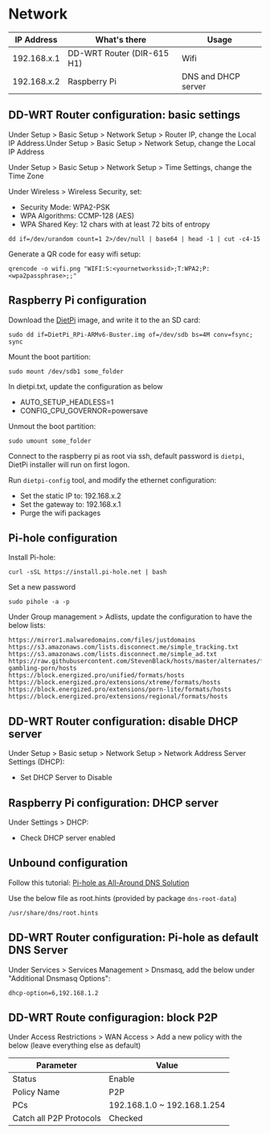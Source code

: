 # Network

| IP Address  | What's there               | Usage
| ----------- | -------------------------- | ------------------- |
| 192.168.x.1 | DD-WRT Router (DIR-615 H1) | Wifi                |
| 192.168.x.2 | Raspberry Pi               | DNS and DHCP server |


## DD-WRT Router configuration: basic settings

Under Setup > Basic Setup > Network Setup > Router IP, change the Local IP Address.Under Setup > Basic Setup > Network Setup, change the Local IP Address

Under Setup > Basic Setup > Network Setup > Time Settings, change the Time Zone

Under Wireless > Wireless Security, set:
* Security Mode: WPA2-PSK
* WPA Algorithms: CCMP-128 (AES)
* WPA Shared Key: 12 chars with at least 72 bits of entropy
```
dd if=/dev/urandom count=1 2>/dev/null | base64 | head -1 | cut -c4-15
```

Generate a QR code for easy wifi setup:
```
qrencode -o wifi.png "WIFI:S:<yournetworkssid>;T:WPA2;P:<wpa2passphrase>;;"
```

## Raspberry Pi configuration

Download the [DietPi](https://dietpi.com) image, and write it to the an SD card:
```
sudo dd if=DietPi_RPi-ARMv6-Buster.img of=/dev/sdb bs=4M conv=fsync; sync
```

Mount the boot partition:
```
sudo mount /dev/sdb1 some_folder
```

In dietpi.txt, update the configuration as below
* AUTO_SETUP_HEADLESS=1
* CONFIG_CPU_GOVERNOR=powersave

Unmout the boot partition:
```
sudo umount some_folder
```

Connect to the raspberry pi as root via ssh, default password is `dietpi`, DietPi installer will run on first logon.

Run `dietpi-config` tool, and modify the ethernet configuration:
* Set the static IP to: 192.168.x.2
* Set the gateway to: 192.168.x.1
* Purge the wifi packages

## Pi-hole configuration

Install Pi-hole:
```
curl -sSL https://install.pi-hole.net | bash
```


Set a new password
```
sudo pihole -a -p
```

Under Group management > Adlists, update the configuration to have the below lists:
```
https://mirror1.malwaredomains.com/files/justdomains
https://s3.amazonaws.com/lists.disconnect.me/simple_tracking.txt
https://s3.amazonaws.com/lists.disconnect.me/simple_ad.txt
https://raw.githubusercontent.com/StevenBlack/hosts/master/alternates/fakenews-gambling-porn/hosts
https://block.energized.pro/unified/formats/hosts
https://block.energized.pro/extensions/xtreme/formats/hosts
https://block.energized.pro/extensions/porn-lite/formats/hosts
https://block.energized.pro/extensions/regional/formats/hosts
```

## DD-WRT Router configuration: disable DHCP server

Under Setup > Basic setup > Network Setup > Network Address Server Settings (DHCP):
* Set DHCP Server to Disable

## Raspberry Pi configuration: DHCP server

Under Settings > DHCP:
* Check DHCP server enabled

## Unbound configuration

Follow this tutorial: [Pi-hole as All-Around DNS Solution](https://docs.pi-hole.net/guides/unbound/)

Use the below file as root.hints (provided by package `dns-root-data`)
```
/usr/share/dns/root.hints
```

## DD-WRT Router configuration: Pi-hole as default DNS Server

Under Services > Services Management > Dnsmasq, add the below under "Additional Dnsmasq Options":
```
dhcp-option=6,192.168.1.2
```

## DD-WRT Route configuragion: block P2P

Under Access Restrictions > WAN Access > Add a new policy with the below (leave everything else as default)

| Parameter               | Value                       |
| ----------------------- | --------------------------- |
| Status                  | Enable                      |
| Policy Name             | P2P                         |
| PCs                     | 192.168.1.0 ~ 192.168.1.254 |
| Catch all P2P Protocols | Checked                     |

